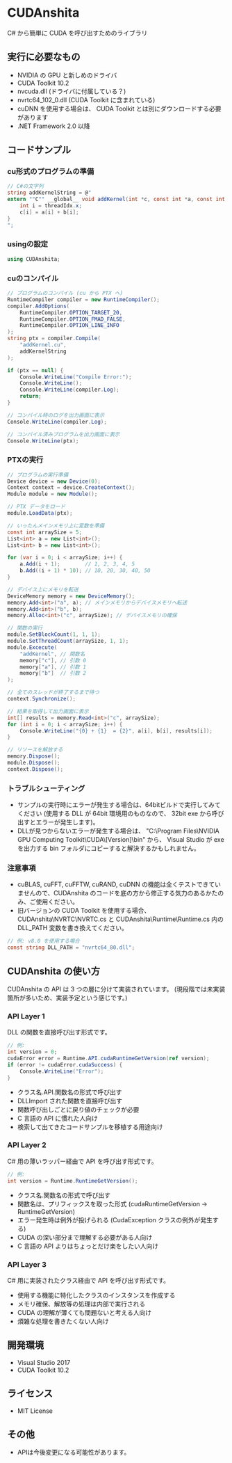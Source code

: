 # CUDAnshita
C# から簡単に CUDA を呼び出すためのライブラリ

## 実行に必要なもの
* NVIDIA の GPU と新しめのドライバ
* CUDA Toolkit 10.2
 * nvcuda.dll (ドライバに付属している？)
 * nvrtc64_102_0.dll (CUDA Toolkit に含まれている)
 * cuDNN を使用する場合は、 CUDA Toolkit とは別にダウンロードする必要があります
* .NET Framework 2.0 以降

## コードサンプル
### cu形式のプログラムの準備
```cs
// C#の文字列
string addKernelString = @"
extern ""C"" __global__ void addKernel(int *c, const int *a, const int *b) {
	int i = threadIdx.x;
	c[i] = a[i] + b[i];
}
";
```

### usingの設定
```cs
using CUDAnshita;
```

### cuのコンパイル
```cs
// プログラムのコンパイル (cu から PTX へ)
RuntimeCompiler compiler = new RuntimeCompiler();
compiler.AddOptions(
	RuntimeCompiler.OPTION_TARGET_20,
	RuntimeCompiler.OPTION_FMAD_FALSE,
	RuntimeCompiler.OPTION_LINE_INFO
);
string ptx = compiler.Compile(
	"addKernel.cu",
	addKernelString
);

if (ptx == null) {
	Console.WriteLine("Compile Error:");
	Console.WriteLine();
	Console.WriteLine(compiler.Log);
	return;
}

// コンパイル時のログを出力画面に表示
Console.WriteLine(compiler.Log);

// コンパイル済みプログラムを出力画面に表示
Console.WriteLine(ptx);
```

### PTXの実行
```cs
// プログラムの実行準備
Device device = new Device(0);
Context context = device.CreateContext();
Module module = new Module();

// PTX データをロード
module.LoadData(ptx);

// いったんメインメモリ上に変数を準備
const int arraySize = 5;
List<int> a = new List<int>();
List<int> b = new List<int>();

for (var i = 0; i < arraySize; i++) {
	a.Add(i + 1);        // 1, 2, 3, 4, 5
	b.Add((i + 1) * 10); // 10, 20, 30, 40, 50
}

// デバイス上にメモリを転送
DeviceMemory memory = new DeviceMemory();
memory.Add<int>("a", a); // メインメモリからデバイスメモリへ転送
memory.Add<int>("b", b);
memory.Alloc<int>("c", arraySize); // デバイスメモリの確保

// 関数の実行
module.SetBlockCount(1, 1, 1);
module.SetThreadCount(arraySize, 1, 1);
module.Excecute(
	"addKernel", // 関数名
	memory["c"], // 引数 0
	memory["a"], // 引数 1
	memory["b"]  // 引数 2
);

// 全てのスレッドが終了するまで待つ
context.Synchronize();

// 結果を取得して出力画面に表示
int[] results = memory.Read<int>("c", arraySize);
for (int i = 0; i < arraySize; i++) {
	Console.WriteLine("{0} + {1}  = {2}", a[i], b[i], results[i]);
}

// リソースを解放する
memory.Dispose();
module.Dispose();
context.Dispose();
```

### トラブルシューティング
* サンプルの実行時にエラーが発生する場合は、64bitビルドで実行してみてください (使用する DLL が 64bit 環境用のものなので、 32bit exe から呼び出すとエラーが発生します)。
* DLLが見つからないエラーが発生する場合は、 "C:\Program Files\NVIDIA GPU Computing Toolkit\CUDA\\[Version]\bin" から、 Visual Studio が exe を出力する bin フォルダにコピーすると解決するかもしれません。

### 注意事項
* cuBLAS, cuFFT, cuFFTW, cuRAND, cuDNN の機能は全くテストできていませんので、CUDAnshita のコードを底の方から修正する気力のあるかたのみ、ご使用ください。
* 旧バージョンの CUDA Toolkit を使用する場合、 CUDAnshita\NVRTC\NVRTC.cs と CUDAnshita\Runtime\Runtime.cs 内の DLL_PATH 変数を書き換えてください。
```cs
// 例: v8.0 を使用する場合
const string DLL_PATH = "nvrtc64_80.dll";
```



## CUDAnshita の使い方

CUDAnshita の API は 3 つの層に分けて実装されています。
(現段階では未実装箇所が多いため、実装予定という感じです。)

### API Layer 1

DLL の関数を直接呼び出す形式です。

```cs
// 例:
int version = 0;
cudaError error = Runtime.API.cudaRuntimeGetVersion(ref version);
if (error != cudaError.cudaSuccess) {
	Console.WriteLine("Error");
}
```

* クラス名.API.関数名の形式で呼び出す
* DLLImport された関数を直接呼び出す
* 関数呼び出しごとに戻り値のチェックが必要
* C 言語の API に慣れた人向け
* 検索して出てきたコードサンプルを移植する用途向け

### API Layer 2

C# 用の薄いラッパー経由で API を呼び出す形式です。

```cs
// 例:
int version = Runtime.RuntimeGetVersion();
```

* クラス名.関数名の形式で呼び出す
* 関数名は、プリフィックスを取った形式 (cudaRuntimeGetVersion -> RuntimeGetVersion)
* エラー発生時は例外が投げられる (CudaException クラスの例外が発生する)
* CUDA の深い部分まで理解する必要がある人向け
* C 言語の API よりはちょっとだけ楽をしたい人向け

### API Layer 3

C# 用に実装されたクラス経由で API を呼び出す形式です。

* 使用する機能に特化したクラスのインスタンスを作成する
* メモリ確保、解放等の処理は内部で実行される
* CUDA の理解が薄くても問題ないと考える人向け
* 煩雑な処理を書きたくない人向け

## 開発環境
* Visual Studio 2017
* CUDA Toolkit 10.2

## ライセンス
* MIT License

## その他
* APIは今後変更になる可能性があります。
